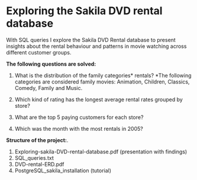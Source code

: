 # Exploring the Sakila DVD rental database
With SQL queries I explore the Sakila DVD Rental database to present insights about the rental behaviour and patterns in movie watching across different customer groups.

**The following questions are solved:**

1. What is the distribution of the family categories* rentals? 
*The following categories are considered family movies: Animation, Children, Classics, Comedy, Family and Music.

2. Which kind of rating has the longest average rental rates grouped by store?

3. What are the top 5 paying customers for each store?

4. Which was the month with the most rentals in 2005?  
  
**Structure of the project:**. 

1. Exploring-sakila-DVD-rental-database.pdf (presentation with findings)
2. SQL_queries.txt 
3. DVD-rental-ERD.pdf
4. PostgreSQL_sakila_installation (tutorial)
